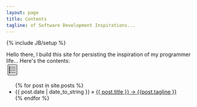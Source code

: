 ```yaml
---
layout: page
title: Contents
tagline: of Software Development Inspirations...
---
```

{% include JB/setup %}

Hello there, I build this site for persisting the inspiration of my programmer life... Here's the contents:
<br/>
<img src="/images/contents.png" width="32" height="32" />
<ul class="posts">
  {% for post in site.posts %}
    <li><span>{{ post.date | date_to_string }}</span> &raquo; <a href="{{ BASE_PATH }}{{ post.url }}">{{ post.title }} -> {{post.tagline }}</a></li>
  {% endfor %}
</ul>




